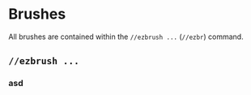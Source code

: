 # Brushes

All brushes are contained within the `//ezbrush ...` (`//ezbr`) command.

## `//ezbrush ...`

### asd
